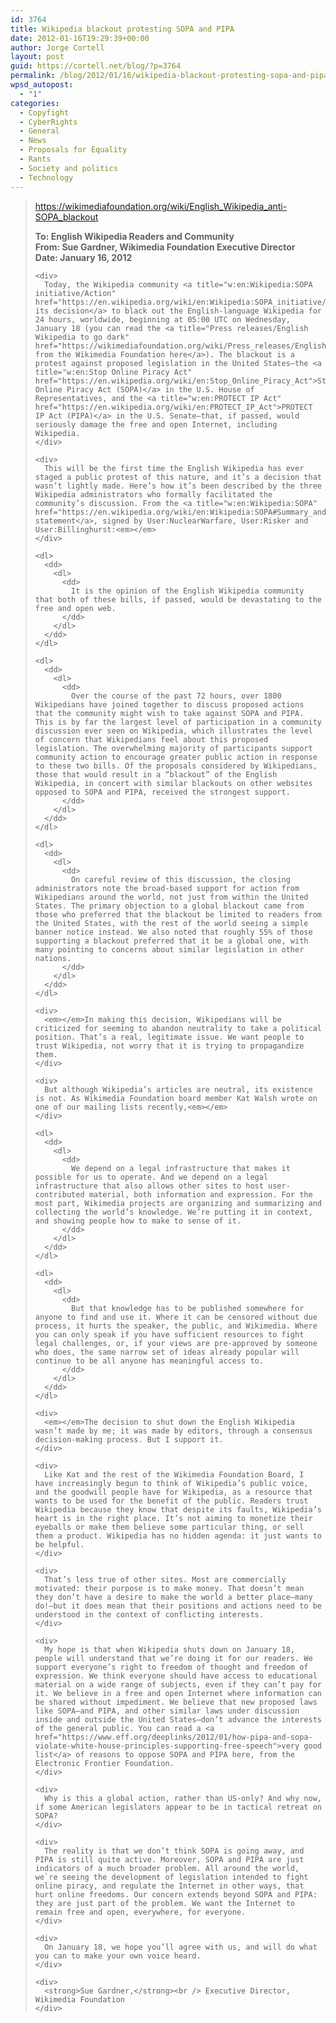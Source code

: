 ```yaml
---
id: 3764
title: Wikipedia blackout protesting SOPA and PIPA
date: 2012-01-16T19:29:39+00:00
author: Jorge Cortell
layout: post
guid: https://cortell.net/blog/?p=3764
permalink: /blog/2012/01/16/wikipedia-blackout-protesting-sopa-and-pipa/
wpsd_autopost:
  - "1"
categories:
  - Copyfight
  - CyberRights
  - General
  - News
  - Proposals for Equality
  - Rants
  - Society and politics
  - Technology
---
```

> <div>
>   <p>
>     <a href="https://wikimediafoundation.org/wiki/English_Wikipedia_anti-SOPA_blackout">https://wikimediafoundation.org/wiki/English_Wikipedia_anti-SOPA_blackout</a>
>   </p>
>   
>   <div>
>     <div>
>       <strong>To: English Wikipedia Readers and Community<br /> </strong><strong>From: Sue Gardner, Wikimedia Foundation Executive Director<br /> </strong><strong><strong>Date: January 16, 2012</strong></strong>&nbsp;</p>
>     </div>
>     
>     <div>
>       Today, the Wikipedia community <a title="w:en:Wikipedia:SOPA initiative/Action" href="https://en.wikipedia.org/wiki/en:Wikipedia:SOPA_initiative/Action">announced its decision</a> to black out the English-language Wikipedia for 24 hours, worldwide, beginning at 05:00 UTC on Wednesday, January 18 (you can read the <a title="Press releases/English Wikipedia to go dark" href="https://wikimediafoundation.org/wiki/Press_releases/English_Wikipedia_to_go_dark">statement from the Wikimedia Foundation here</a>). The blackout is a protest against proposed legislation in the United States—the <a title="w:en:Stop Online Piracy Act" href="https://en.wikipedia.org/wiki/en:Stop_Online_Piracy_Act">Stop Online Piracy Act (SOPA)</a> in the U.S. House of Representatives, and the <a title="w:en:PROTECT IP Act" href="https://en.wikipedia.org/wiki/en:PROTECT_IP_Act">PROTECT IP Act (PIPA)</a> in the U.S. Senate—that, if passed, would seriously damage the free and open Internet, including Wikipedia.
>     </div>
>     
>     <div>
>       This will be the first time the English Wikipedia has ever staged a public protest of this nature, and it’s a decision that wasn’t lightly made. Here’s how it’s been described by the three Wikipedia administrators who formally facilitated the community’s discussion. From the <a title="w:en:Wikipedia:SOPA" href="https://en.wikipedia.org/wiki/en:Wikipedia:SOPA#Summary_and_conclusion">public statement</a>, signed by User:NuclearWarfare, User:Risker and User:Billinghurst:<em></em>
>     </div>
>     
>     <dl>
>       <dd>
>         <dl>
>           <dd>
>             It is the opinion of the English Wikipedia community that both of these bills, if passed, would be devastating to the free and open web.
>           </dd>
>         </dl>
>       </dd>
>     </dl>
>     
>     <dl>
>       <dd>
>         <dl>
>           <dd>
>             Over the course of the past 72 hours, over 1800 Wikipedians have joined together to discuss proposed actions that the community might wish to take against SOPA and PIPA. This is by far the largest level of participation in a community discussion ever seen on Wikipedia, which illustrates the level of concern that Wikipedians feel about this proposed legislation. The overwhelming majority of participants support community action to encourage greater public action in response to these two bills. Of the proposals considered by Wikipedians, those that would result in a “blackout” of the English Wikipedia, in concert with similar blackouts on other websites opposed to SOPA and PIPA, received the strongest support.
>           </dd>
>         </dl>
>       </dd>
>     </dl>
>     
>     <dl>
>       <dd>
>         <dl>
>           <dd>
>             On careful review of this discussion, the closing administrators note the broad-based support for action from Wikipedians around the world, not just from within the United States. The primary objection to a global blackout came from those who preferred that the blackout be limited to readers from the United States, with the rest of the world seeing a simple banner notice instead. We also noted that roughly 55% of those supporting a blackout preferred that it be a global one, with many pointing to concerns about similar legislation in other nations.
>           </dd>
>         </dl>
>       </dd>
>     </dl>
>     
>     <div>
>       <em></em>In making this decision, Wikipedians will be criticized for seeming to abandon neutrality to take a political position. That’s a real, legitimate issue. We want people to trust Wikipedia, not worry that it is trying to propagandize them.
>     </div>
>     
>     <div>
>       But although Wikipedia’s articles are neutral, its existence is not. As Wikimedia Foundation board member Kat Walsh wrote on one of our mailing lists recently,<em></em>
>     </div>
>     
>     <dl>
>       <dd>
>         <dl>
>           <dd>
>             We depend on a legal infrastructure that makes it possible for us to operate. And we depend on a legal infrastructure that also allows other sites to host user-contributed material, both information and expression. For the most part, Wikimedia projects are organizing and summarizing and collecting the world’s knowledge. We’re putting it in context, and showing people how to make to sense of it.
>           </dd>
>         </dl>
>       </dd>
>     </dl>
>     
>     <dl>
>       <dd>
>         <dl>
>           <dd>
>             But that knowledge has to be published somewhere for anyone to find and use it. Where it can be censored without due process, it hurts the speaker, the public, and Wikimedia. Where you can only speak if you have sufficient resources to fight legal challenges, or, if your views are pre-approved by someone who does, the same narrow set of ideas already popular will continue to be all anyone has meaningful access to.
>           </dd>
>         </dl>
>       </dd>
>     </dl>
>     
>     <div>
>       <em></em>The decision to shut down the English Wikipedia wasn’t made by me; it was made by editors, through a consensus decision-making process. But I support it.
>     </div>
>     
>     <div>
>       Like Kat and the rest of the Wikimedia Foundation Board, I have increasingly begun to think of Wikipedia’s public voice, and the goodwill people have for Wikipedia, as a resource that wants to be used for the benefit of the public. Readers trust Wikipedia because they know that despite its faults, Wikipedia’s heart is in the right place. It’s not aiming to monetize their eyeballs or make them believe some particular thing, or sell them a product. Wikipedia has no hidden agenda: it just wants to be helpful.
>     </div>
>     
>     <div>
>       That’s less true of other sites. Most are commercially motivated: their purpose is to make money. That doesn’t mean they don’t have a desire to make the world a better place—many do!—but it does mean that their positions and actions need to be understood in the context of conflicting interests.
>     </div>
>     
>     <div>
>       My hope is that when Wikipedia shuts down on January 18, people will understand that we’re doing it for our readers. We support everyone’s right to freedom of thought and freedom of expression. We think everyone should have access to educational material on a wide range of subjects, even if they can’t pay for it. We believe in a free and open Internet where information can be shared without impediment. We believe that new proposed laws like SOPA—and PIPA, and other similar laws under discussion inside and outside the United States—don’t advance the interests of the general public. You can read a <a href="https://www.eff.org/deeplinks/2012/01/how-pipa-and-sopa-violate-white-house-principles-supporting-free-speech">very good list</a> of reasons to oppose SOPA and PIPA here, from the Electronic Frontier Foundation.
>     </div>
>     
>     <div>
>       Why is this a global action, rather than US-only? And why now, if some American legislators appear to be in tactical retreat on SOPA?
>     </div>
>     
>     <div>
>       The reality is that we don’t think SOPA is going away, and PIPA is still quite active. Moreover, SOPA and PIPA are just indicators of a much broader problem. All around the world, we`re seeing the development of legislation intended to fight online piracy, and regulate the Internet in other ways, that hurt online freedoms. Our concern extends beyond SOPA and PIPA: they are just part of the problem. We want the Internet to remain free and open, everywhere, for everyone.
>     </div>
>     
>     <div>
>       On January 18, we hope you’ll agree with us, and will do what you can to make your own voice heard.
>     </div>
>     
>     <div>
>       <strong>Sue Gardner,</strong><br /> Executive Director, Wikimedia Foundation
>     </div>
>   </div>
> </div>